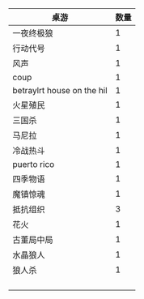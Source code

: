 

| 桌游                       | 数量 |
| -------------------------- | ---- |
| 一夜终极狼                 | 1    |
| 行动代号                   | 1    |
| 风声                       | 1    |
| coup                       | 1    |
| betraylrt house on the hil | 1    |
| 火星殖民                   | 1    |
| 三国杀                     | 1    |
| 马尼拉                     | 1    |
| 冷战热斗                   | 1    |
| puerto rico                | 1    |
| 四季物语                   | 1    |
| 魔镇惊魂                   | 1    |
| 抵抗组织                   | 3    |
| 花火                       | 1    |
| 古董局中局                 | 1    |
| 水晶狼人                   | 1    |
| 狼人杀                     | 1    |
|                            |      |
|                            |      |
|                            |      |
|                            |      |

